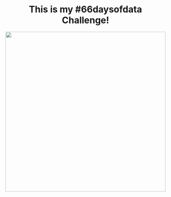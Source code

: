 
<h1 align="center"> This is my #66daysofdata  Challenge! </h1>

<p align="center">
  <img src="https://www.google.com/url?sa=i&url=https%3A%2F%2Fmedium.com%2F%40tsakunelsonz%2F66daysofdata-challenge-summary-436e04b7a026&psig=AOvVaw2A2KKpAtiqgHN1Dx6Oa3st&ust=1621691182477000&source=images&cd=vfe&ved=0CAIQjRxqFwoTCOCRrdD02vACFQAAAAAdAAAAABAD" height="500px"/>
</p>
